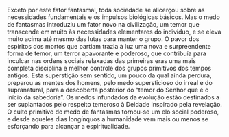 ﻿Exceto por este fator fantasmal, toda sociedade se alicerçou sobre as necessidades fundamentais e os impulsos biológicas básicos. Mas o medo de fantasmas introduziu um fator novo na civilização, um temor que transcende em muito às necessidades elementares do indivíduo, e se eleva muito acima até mesmo das lutas para manter o grupo. O pavor dos espíritos dos mortos que partiam trazia à luz uma nova e surpreendente forma de temor, um terror apavorante e poderoso, que contribuía para inculcar nas ordens sociais relaxadas das primeiras eras uma mais completa disciplina e melhor controle dos grupos primitivos dos tempos antigos. Esta superstição sem sentido, um pouco da qual ainda perdura, preparou as mentes dos homens, pelo medo supersticioso do irreal e do supranatural, para a descoberta posterior do “temor do Senhor que é o início da sabedoria”. Os medos infundados da evolução estão destinados a ser suplantados pelo respeito temeroso à Deidade inspirado pela revelação. O culto primitivo do medo de fantasmas tornou-se um elo social poderoso, e desde aqueles dias longínquos a humanidade vem mais ou menos se esforçando para alcançar a espiritualidade.